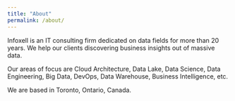 ```yaml
---
title: "About"
permalink: /about/
---
```


Infoxell is an IT consulting firm dedicated on data fields for more than 20 years. We help our clients discovering business insights out of massive data.

Our areas of focus are Cloud Architecture, Data Lake, Data Science, Data Engineering, Big Data, DevOps, Data Warehouse, Business Intelligence, etc.

We are based in Toronto, Ontario, Canada.
